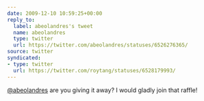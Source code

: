 ```yaml
---
date: 2009-12-10 10:59:25+00:00
reply_to:
  label: abeolandres's tweet
  name: abeolandres
  type: twitter
  url: https://twitter.com/abeolandres/statuses/6526276365/
source: twitter
syndicated:
- type: twitter
  url: https://twitter.com/roytang/statuses/6528179993/
---
```


[@abeolandres](https://twitter.com/abeolandres/) are you giving it away? I would gladly join that raffle!